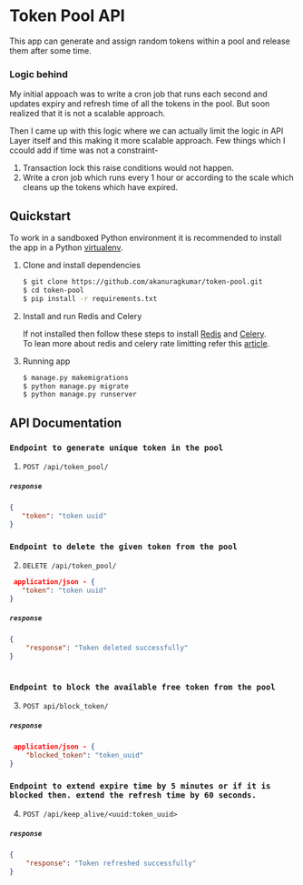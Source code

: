 # Token Pool API
This app can generate and assign random tokens within a pool and release them after some time.

### Logic behind
My initial appoach was to write a cron job that runs each second and updates expiry and refresh time of all the tokens in the pool. But soon realized that it is not a scalable approach.

Then I came up with this logic where we can actually limit the logic in API Layer itself and this making it more scalable approach.
Few things which I ccould add if time was not a constraint- 
1. Transaction lock this raise conditions would not happen.
2. Write a cron job which runs every 1 hour or according to the scale which cleans up the tokens which have expired.

## Quickstart

To work in a sandboxed Python environment it is recommended to install the app in a Python [virtualenv](https://pypi.python.org/pypi/virtualenv).

1. Clone and install dependencies

    ```bash
    $ git clone https://github.com/akanuragkumar/token-pool.git
    $ cd token-pool
    $ pip install -r requirements.txt
    ```
2. Install and run Redis and Celery

   If not installed then follow these steps to install [Redis](https://medium.com/@petehouston/install-and-config-redis-on-mac-os-x-via-homebrew-eb8df9a4f298)
   and [Celery](https://medium.com/@petehouston/install-and-config-redis-on-mac-os-x-via-homebrew-eb8df9a4f298).  
   To lean more about redis and celery rate limitting refer this [article](https://callhub.io/distributed-rate-limiting-with-redis-and-celery/).
   
   

3. Running app

   ```bash
   $ manage.py makemigrations 
   $ python manage.py migrate
   $ python manage.py runserver
   ``` 
   
## API Documentation 

### `Endpoint to generate unique token in the pool` 

1. `POST /api/token_pool/` 


##### `response`

```json
{
   "token": "token uuid"
}   
```
### `Endpoint to delete the given token from the pool` 
2. `DELETE /api/token_pool/` 

```json
 application/json - {
   "token": "token uuid"
} 
```
##### `response`

```json
{
    "response": "Token deleted successfully"
}
    
```
### `Endpoint to block the available free token from the pool` 

3. `POST api/block_token/` 

##### `response`

```json
 application/json - {
    "blocked_token": "token_uuid"
}
```

### `Endpoint to extend expire time by 5 minutes or if it is blocked then. extend the refresh time by 60 seconds.` 

4. `POST /api/keep_alive/<uuid:token_uuid>` 

##### `response`

```json
{
    "response": "Token refreshed successfully"
} 
```
